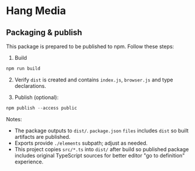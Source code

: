 # Hang Media

## Packaging & publish

This package is prepared to be published to npm. Follow these steps:

1. Build

```powershell
npm run build
```

2. Verify `dist` is created and contains `index.js`, `browser.js` and type declarations.

3. Publish (optional):

```powershell
npm publish --access public
```

Notes:
- The package outputs to `dist/`. `package.json` `files` includes `dist` so built artifacts are published.
- Exports provide `./elements` subpath; adjust as needed.
 - This project copies `src/*.ts` into `dist/` after build so published package includes original TypeScript sources for better editor "go to definition" experience.


